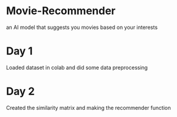 # Movie-Recommender
an AI model that suggests you movies based on your interests

# Day 1 
Loaded dataset in colab and did some data preprocessing

# Day 2
Created the similarity matrix and making the recommender function
